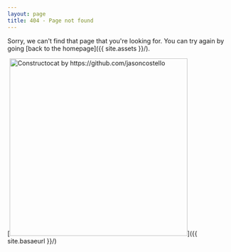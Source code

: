 ```yaml
---
layout: page
title: 404 - Page not found
---
```


Sorry, we can't find that page that you're looking for. You can try again by going [back to the homepage]({{ site.assets }}/).

[<img src="{{ site.images }}/404.jpg" alt="Constructocat by https://github.com/jasoncostello" style="width: 400px;"/>]({{ site.basaeurl }}/)
